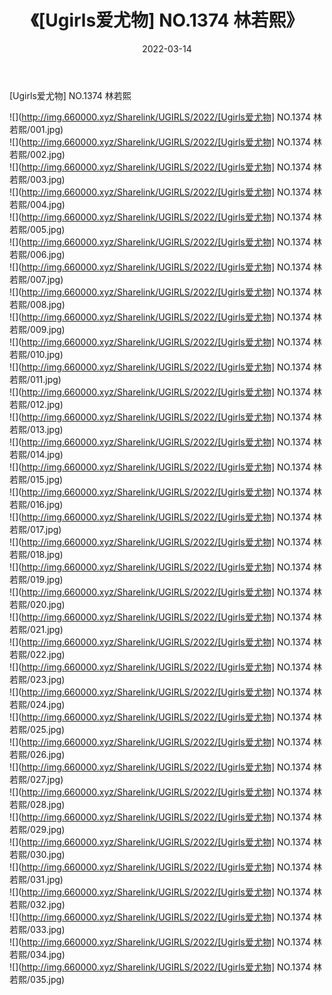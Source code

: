 ﻿---
layout: post
title:  《[Ugirls爱尤物] NO.1374 林若熙》
date:   2022-03-14
img: http://img.660000.xyz/Sharelink/UGIRLS/2022/[Ugirls爱尤物] NO.1374 林若熙/000.jpg
categories: [美女, 清纯, 唯美]
---

[Ugirls爱尤物] NO.1374 林若熙

 ![](http://img.660000.xyz/Sharelink/UGIRLS/2022/[Ugirls爱尤物] NO.1374 林若熙/001.jpg) <br>![](http://img.660000.xyz/Sharelink/UGIRLS/2022/[Ugirls爱尤物] NO.1374 林若熙/002.jpg) <br>![](http://img.660000.xyz/Sharelink/UGIRLS/2022/[Ugirls爱尤物] NO.1374 林若熙/003.jpg) <br>![](http://img.660000.xyz/Sharelink/UGIRLS/2022/[Ugirls爱尤物] NO.1374 林若熙/004.jpg) <br>![](http://img.660000.xyz/Sharelink/UGIRLS/2022/[Ugirls爱尤物] NO.1374 林若熙/005.jpg) <br>![](http://img.660000.xyz/Sharelink/UGIRLS/2022/[Ugirls爱尤物] NO.1374 林若熙/006.jpg) <br>![](http://img.660000.xyz/Sharelink/UGIRLS/2022/[Ugirls爱尤物] NO.1374 林若熙/007.jpg) <br>![](http://img.660000.xyz/Sharelink/UGIRLS/2022/[Ugirls爱尤物] NO.1374 林若熙/008.jpg) <br>![](http://img.660000.xyz/Sharelink/UGIRLS/2022/[Ugirls爱尤物] NO.1374 林若熙/009.jpg) <br>![](http://img.660000.xyz/Sharelink/UGIRLS/2022/[Ugirls爱尤物] NO.1374 林若熙/010.jpg) <br>![](http://img.660000.xyz/Sharelink/UGIRLS/2022/[Ugirls爱尤物] NO.1374 林若熙/011.jpg) <br>![](http://img.660000.xyz/Sharelink/UGIRLS/2022/[Ugirls爱尤物] NO.1374 林若熙/012.jpg) <br>![](http://img.660000.xyz/Sharelink/UGIRLS/2022/[Ugirls爱尤物] NO.1374 林若熙/013.jpg) <br>![](http://img.660000.xyz/Sharelink/UGIRLS/2022/[Ugirls爱尤物] NO.1374 林若熙/014.jpg) <br>![](http://img.660000.xyz/Sharelink/UGIRLS/2022/[Ugirls爱尤物] NO.1374 林若熙/015.jpg) <br>![](http://img.660000.xyz/Sharelink/UGIRLS/2022/[Ugirls爱尤物] NO.1374 林若熙/016.jpg) <br>![](http://img.660000.xyz/Sharelink/UGIRLS/2022/[Ugirls爱尤物] NO.1374 林若熙/017.jpg) <br>![](http://img.660000.xyz/Sharelink/UGIRLS/2022/[Ugirls爱尤物] NO.1374 林若熙/018.jpg) <br>![](http://img.660000.xyz/Sharelink/UGIRLS/2022/[Ugirls爱尤物] NO.1374 林若熙/019.jpg) <br>![](http://img.660000.xyz/Sharelink/UGIRLS/2022/[Ugirls爱尤物] NO.1374 林若熙/020.jpg) <br>![](http://img.660000.xyz/Sharelink/UGIRLS/2022/[Ugirls爱尤物] NO.1374 林若熙/021.jpg) <br>![](http://img.660000.xyz/Sharelink/UGIRLS/2022/[Ugirls爱尤物] NO.1374 林若熙/022.jpg) <br>![](http://img.660000.xyz/Sharelink/UGIRLS/2022/[Ugirls爱尤物] NO.1374 林若熙/023.jpg) <br>![](http://img.660000.xyz/Sharelink/UGIRLS/2022/[Ugirls爱尤物] NO.1374 林若熙/024.jpg) <br>![](http://img.660000.xyz/Sharelink/UGIRLS/2022/[Ugirls爱尤物] NO.1374 林若熙/025.jpg) <br>![](http://img.660000.xyz/Sharelink/UGIRLS/2022/[Ugirls爱尤物] NO.1374 林若熙/026.jpg) <br>![](http://img.660000.xyz/Sharelink/UGIRLS/2022/[Ugirls爱尤物] NO.1374 林若熙/027.jpg) <br>![](http://img.660000.xyz/Sharelink/UGIRLS/2022/[Ugirls爱尤物] NO.1374 林若熙/028.jpg) <br>![](http://img.660000.xyz/Sharelink/UGIRLS/2022/[Ugirls爱尤物] NO.1374 林若熙/029.jpg) <br>![](http://img.660000.xyz/Sharelink/UGIRLS/2022/[Ugirls爱尤物] NO.1374 林若熙/030.jpg) <br>![](http://img.660000.xyz/Sharelink/UGIRLS/2022/[Ugirls爱尤物] NO.1374 林若熙/031.jpg) <br>![](http://img.660000.xyz/Sharelink/UGIRLS/2022/[Ugirls爱尤物] NO.1374 林若熙/032.jpg) <br>![](http://img.660000.xyz/Sharelink/UGIRLS/2022/[Ugirls爱尤物] NO.1374 林若熙/033.jpg) <br>![](http://img.660000.xyz/Sharelink/UGIRLS/2022/[Ugirls爱尤物] NO.1374 林若熙/034.jpg) <br>![](http://img.660000.xyz/Sharelink/UGIRLS/2022/[Ugirls爱尤物] NO.1374 林若熙/035.jpg) <br>